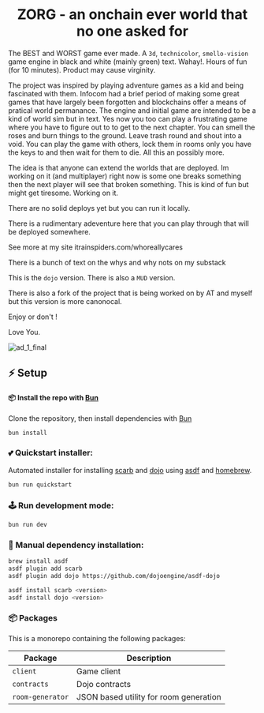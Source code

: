<p align="center">
  <h1 align="center">ZORG - an onchain ever world that no one asked for</h1>
</p>

<p align="left">
The BEST and WORST game ever made. A <code>3d</code>, <code>technicolor</code>, <code>smello-vision</code> game engine in black and white (mainly green) text. Wahay!. Hours of fun (for 10 minutes). Product may cause virginity.
</p>

<p align="left">
The project was inspired by playing adventure games as a kid and being fascinated with them. Infocom had a brief period of making some great games that have largely been forgotten and blockchains offer a means of pratical world permanance. The engine and initial game are intended to be a kind of world sim but in text. Yes now you too can play a frustrating game where you have to figure out to to get to the next chapter. You can smell the roses and burn things to the ground. Leave trash round and shout into a void. You can play the game with others, lock them in rooms only you have the keys to and then wait for them to die. All this an possibly more.

The idea is that anyone can extend the worlds that are deployed. Im working on it (and multiplayer) right now is some one breaks something then the next player will see that broken something. This is kind of fun but might get tiresome. Working on it.

There are no solid deploys yet but you can run it locally.

There is a rudimentary adeventure here that you can play through that will be deployed somewhere.

See more at my site itrainspiders.com/whoreallycares

There is a bunch of text on the whys and why nots on my substack

This is the `dojo` version. There is also a `MUD` version.

There is also a fork of the project that is being worked on by AT and myself but this version is more canonocal.

Enjoy or don't !

Love You.
</p>

![ad_1_final](https://github.com/user-attachments/assets/149eafd8-c67e-4374-9eb2-9aa5692e3121)

## ⚡ Setup

#### 📦 Install the repo with [Bun](https://bun.sh)

Clone the repository, then install dependencies with [Bun](https://bun.sh)

```bash
bun install
```

### 💕 Quickstart installer:
Automated installer for installing [scarb](https://github.com/software-mansion/scarb) and [dojo](https://book.dojoengine.org/getting-started#install-using-asdf) using [asdf](https://asdf-vm.com/) and [homebrew](https://brew.sh/).

```bash
bun run quickstart
```

### 🕹️ Run development mode:

```bash
bun run dev
```

### 🔧 Manual dependency installation:

```bash
brew install asdf
asdf plugin add scarb
asdf plugin add dojo https://github.com/dojoengine/asdf-dojo

asdf install scarb <version>
asdf install dojo <version>
```

### 📦 Packages

This is a monorepo containing the following packages:

| **Package** | **Description**                               |
| ----------- | --------------------------------------------- |
| `client`    | Game client                                   |
| `contracts` | Dojo contracts        |
| `room-generator`     | JSON based utility for room generation   |

